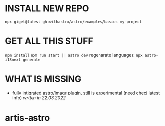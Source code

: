 # INSTALL NEW REPO 
`npx giget@latest gh:withastro/astro/examples/basics my-project`

# GET ALL THIS STUFF
`npm install`
`npm run start || astro dev`
regenarate languages: `npx astro-i18next generate`

# WHAT IS MISSING
- fully intigrated astro/image plugin, still is experimental (need checj latest info) *wrtten in 22.03.2022*
# artis-astro
